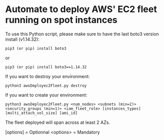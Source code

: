# Automate to deploy AWS' EC2 fleet running on spot instances

To use this Python script, please make sure to have the last boto3 version install (v1.14.32):
```
pip3 (or pip) install boto3
```
or 
```
pip3 (or pip) install boto3==1.14.32
```

If you want to destroy your environment:
```
python3 awsDeployec2Fleet.py destroy
```

If you want to create your environment:
```
python3 awsDeployec2Fleet.py <num_nodes> <subnets (min=2)> <security_groups (min=1)> <iam_fleet_role> [instances_types] [multi_attach_vol_size] [ami_id]
```

The fleet deployed will span across at least 2 AZs.

[options] = Optionnal
\<options\> = Mandatory